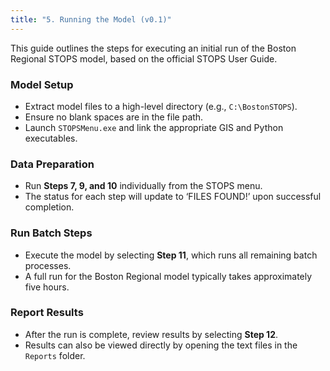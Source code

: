 ```yaml
---
title: "5. Running the Model (v0.1)"
---
```


This guide outlines the steps for executing an initial run of the Boston Regional STOPS model, based on the official STOPS User Guide.

### Model Setup
- Extract model files to a high-level directory (e.g., `C:\BostonSTOPS`).
- Ensure no blank spaces are in the file path.
- Launch `STOPSMenu.exe` and link the appropriate GIS and Python executables.

### Data Preparation
- Run **Steps 7, 9, and 10** individually from the STOPS menu.
- The status for each step will update to ‘FILES FOUND!’ upon successful completion.

### Run Batch Steps
- Execute the model by selecting **Step 11**, which runs all remaining batch processes.
- A full run for the Boston Regional model typically takes approximately five hours.

### Report Results
- After the run is complete, review results by selecting **Step 12**.
- Results can also be viewed directly by opening the text files in the `Reports` folder.